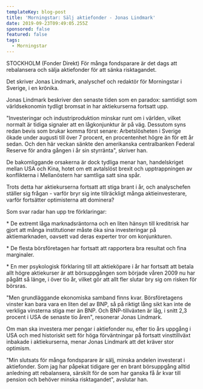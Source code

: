 ```yaml
---
templateKey: blog-post
title: 'Morningstar: Sälj aktiefonder - Jonas Lindmark'
date: 2019-09-23T09:49:05.255Z
sponsored: false
featured: false
tags:
  - Morningstar
---
```

STOCKHOLM (Fonder Direkt) För många fondsparare är det dags att rebalansera och sälja aktiefonder för att sänka risktagandet.

Det skriver Jonas Lindmark, analyschef och redaktör för Morningstar i Sverige, i en krönika.

Jonas Lindmark beskriver den senaste tiden som en paradox: samtidigt som världsekonomin tydligt bromsat in har aktiekurserna fortsatt upp.

"Investeringar och industriproduktion minskar runt om i världen, vilket normalt är tidiga signaler att en lågkonjunktur är på väg. Dessutom syns redan bevis som brukar komma först senare: Arbetslösheten i Sverige ökade under augusti till över 7 procent, en procentenhet högre än för ett år sedan. Och den här veckan sänkte den amerikanska centralbanken Federal Reserve för andra gången i år sin styrränta", skriver han.

De bakomliggande orsakerna är dock tydliga menar han, handelskriget mellan USA och Kina, hotet om ett avtalslöst brexit och upptrappningen av konflikterna i Mellanöstern har samtliga satt sina spår.

Trots detta har aktiekurserna fortsatt att stiga brant i år, och analyschefen ställer sig frågan - varför bryr sig inte tillräckligt många aktieinvesterare, varför fortsätter optimisterna att dominera?

Som svar radar han upp tre förklaringar:

\* De extremt låga marknadsräntorna och en liten hänsyn till kreditrisk har gjort att många institutioner måste öka sina investeringar på aktiemarknaden, oavsett vad deras experter tror om konjunkturen.

\* De flesta börsföretagen har fortsatt att rapportera bra resultat och fina marginaler.

\* En mer psykologisk förklaring till att aktieköpare i år har fortsatt att betala allt högre aktiekurser är att börsuppgången som började våren 2009 nu har pågått så länge, i över tio år, vilket gör att allt fler slutar bry sig om risken för börsras.

"Men grundläggande ekonomiska samband finns kvar. Börsföretagens vinster kan bara vara en liten del av BNP, så på riktigt lång sikt kan inte de verkliga vinsterna stiga mer än BNP. Och BNP-tillväxten är låg, i snitt 2,3 procent i USA de senaste tio åren", resonerar Jonas Lindmark.

Om man ska investera mer pengar i aktiefonder nu, efter tio års uppgång i USA och med historiskt sett för höga förväntningar på fortsatt vinsttillväxt inbakade i aktiekurserna, menar Jonas Lindmark att det kräver stor optimism.

"Min slutsats för många fondsparare är sälj, minska andelen investerat i aktiefonder. Som jag har påpekat tidigare ger en brant börsuppgång alltid anledning att rebalansera, särskilt för de som har ganska få år kvar till pension och behöver minska risktagandet", avslutar han.
